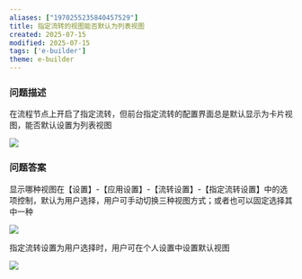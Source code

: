 ```yaml
---
aliases: ["1970255235840457529"]
title: 指定流转的视图能否默认为列表视图
created: 2025-07-15
modified: 2025-07-15
tags: ['e-builder']
theme: e-builder
---
```


### 问题描述

在流程节点上开启了指定流转，但前台指定流转的配置界面总是默认显示为卡片视图，能否默认设置为列表视图

![](cf4e2a3903f3d823888b78193929f3f6.jpg)

### 问题答案

显示哪种视图在【设置】-【应用设置】-【流转设置】-【指定流转设置】中的选项控制，默认为用户选择，用户可手动切换三种视图方式；或者也可以固定选择其中一种

![](81a6c547278ff2d6cfa9871fe22a5d15.jpg)

指定流转设置为用户选择时，用户可在个人设置中设置默认视图

![](54bc18af57a0e585b802551b459bb148.jpg)